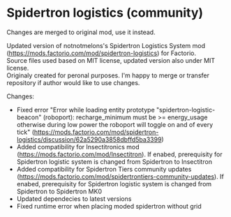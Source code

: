 # Spidertron logistics (community)
Changes are merged to original mod, use it instead.

Updated version of notnotmelons's Spidertron Logistics System mod (https://mods.factorio.com/mod/spidertron-logistics) for Factorio. <br>
Source files used based on MIT license, updated version also under MIT license. <br>
Originaly created for peronal purposes. I'm happy to merge or transfer repository if author would like to use changes.

Changes:
- Fixed error "Error while loading entity prototype "spidertron-logistic-beacon" (roboport): recharge_minimum must be >= energy_usage otherwise during low power the roboport will toggle on and of every tick" (https://mods.factorio.com/mod/spidertron-logistics/discussion/62a5290a3858dbffd5ba3399)
- Added compatibility for Insectitronics mod (https://mods.factorio.com/mod/Insectitron). If enabed, prerequisity for Spidertron logistic system is changed from Spidertron to Insectitron
- Added compatibility for Spidertron Tiers community updates (https://mods.factorio.com/mod/spidertrontiers-community-updates). If enabed, prerequisity for Spidertron logistic system is changed from Spidertron to Spidertron MK0
- Updated dependecies to latest versions
- Fixed runtime error when placing moded spidertron without grid
